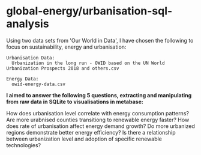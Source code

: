 # global-energy/urbanisation-sql-analysis

Using two data sets from 'Our World in Data', I have chosen the following to focus on sustainability, energy and urbanisation: 

    Urbanisation Data:
      Urbanization in the long run - OWID based on the UN World Urbanization Prospects 2018 and others.csv

    Energy Data:
      owid-energy-data.csv

**I aimed to answer the following 5 questions, extracting and manipulating from raw data in SQLite to visualisations in metabase:**

How does urbanisation level correlate with energy consumption patterns?
Are more urabnised counties transitiong to renewable energy faster?
How does rate of urbanisation affect energy demand growth?
Do more urbanized regions demonstrate better energy efficiency?
Is there a relationship between urbanization level and adoption of specific renewable technologies?

